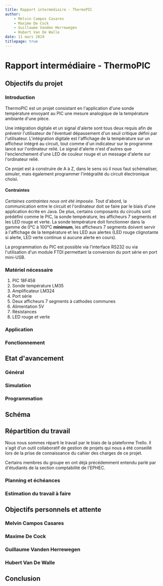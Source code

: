 ```yaml
---
title: Rapport intermédiaire - ThermoPIC
author: 
    - Melvin Campos Casares
    - Maxime De Cock
    - Guillaume Vanden Herrewegen
    - Hubert Van De Walle
date: 11 mars 2019
titlepage: true
---
```


Rapport intermédiaire - ThermoPIC
=================================

Objectifs du projet
-------------------

### Introduction

ThermoPIC est un projet consistant en l'application d'une sonde température envoyant au PIC une mesure analogique de la température ambiante d'une pièce.

Une intégration digitale et un signal d'alerte sont tous deux requis afin de prévenir l'utilisateur de l'éventuel dépassement d'un seuil critique défini par l'utilisateur.
L'intégration digitale est l'affichage de la température sur un afficheur intégré au circuit, tout comme d'un indicateur sur le programme lancé sur l'ordinateur relié. Le signal d'alerte n'est d'autres que l'enclenchement d'une LED de couleur rouge et un message d'alerte sur l'ordinateur relié.

Ce projet est à construire de A à Z, dans le sens où il nous faut schématiser, simuler, mais également programmer l'intégralité du circuit électronique choisi.

#### Contraintes

_Certaines contraintes nous ont été imposée._
Tout d'abord, la communication entre le circuit et l'ordinateur doit se faire par le biais d'une application écrite en Java.
De plus, certains composants du circuits sont prédéfini comme le PIC, la sonde température, les afficheurs 7 segments et les LED rouge et verte. La sonde température doit fonctionner dans la gamme de 0°C à 100°C **minimum**, les afficheurs 7 segments doivent servir à l'affichage de la température et les LED aux alertes (LED rouge clignotante si alerte, LED verte continue si aucune alerte en cours).

La programmation du PIC est possible via l'interface RS232 ou via l'utilisation d'un module FTDI permettant la conversion du port série en port mini-USB.

### Matériel nécessaire

1. PIC 18F458
2. Sonde température LM35
3. Amplificateur LM324
4. Port série
5. Deux afficheurs 7 segments à cathodes communes
6. Alimentation 5V
7. Résistances
8. LED rouge et verte

### Application

### Fonctionnement

Etat d'avancement
-----------------

### Général

### Simulation

### Programmation

Schéma
------

Répartition du travail
----------------------

Nous nous sommes réparti le travail par le biais de la plateforme Trello.
Il s'agit d'un outil collaboratif de gestion de projets qui nous a été conseillé lors de la prise de connaissance du cahier des charges de ce projet.

Certains membres du groupe en ont déjà précédemment entendu parlé par d'étudiants de la section comptabilité de l'EPHEC.

### Planning et échéances

### Estimation du travail à faire

Objectifs personnels et attente
-------------------------------
### Melvin Campos Casares

### Maxime De Cock

### Guillaume Vanden Herrewegen

### Hubert Van De Walle

Conclusion
----------
